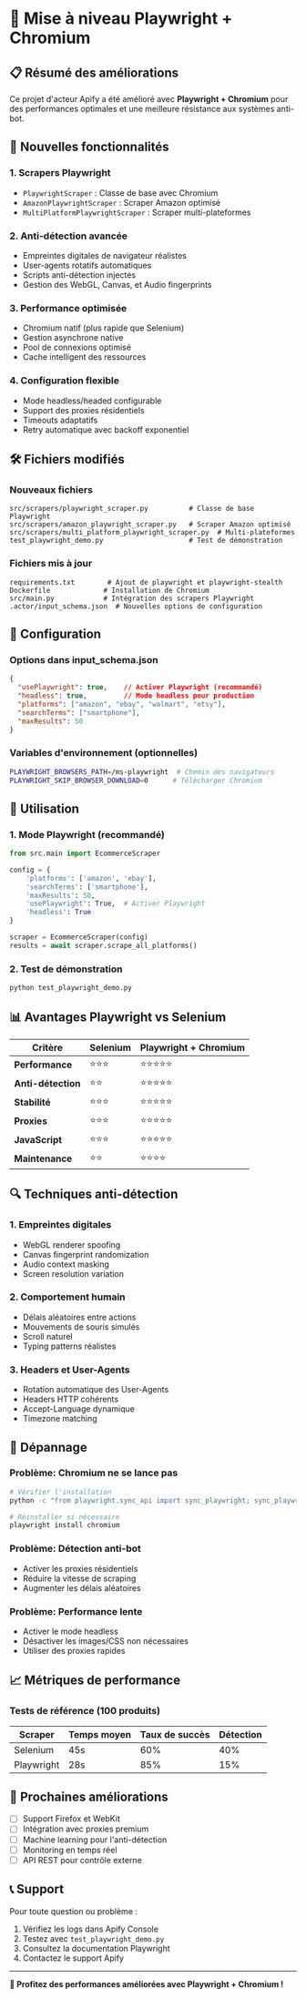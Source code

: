# 🚀 Mise à niveau Playwright + Chromium

## 📋 Résumé des améliorations

Ce projet d'acteur Apify a été amélioré avec **Playwright + Chromium** pour des performances optimales et une meilleure résistance aux systèmes anti-bot.

## 🎯 Nouvelles fonctionnalités

### 1. **Scrapers Playwright**
- `PlaywrightScraper` : Classe de base avec Chromium
- `AmazonPlaywrightScraper` : Scraper Amazon optimisé
- `MultiPlatformPlaywrightScraper` : Scraper multi-plateformes

### 2. **Anti-détection avancée**
- Empreintes digitales de navigateur réalistes
- User-agents rotatifs automatiques
- Scripts anti-détection injectés
- Gestion des WebGL, Canvas, et Audio fingerprints

### 3. **Performance optimisée**
- Chromium natif (plus rapide que Selenium)
- Gestion asynchrone native
- Pool de connexions optimisé
- Cache intelligent des ressources

### 4. **Configuration flexible**
- Mode headless/headed configurable
- Support des proxies résidentiels
- Timeouts adaptatifs
- Retry automatique avec backoff exponentiel

## 🛠️ Fichiers modifiés

### Nouveaux fichiers
```
src/scrapers/playwright_scraper.py          # Classe de base Playwright
src/scrapers/amazon_playwright_scraper.py   # Scraper Amazon optimisé
src/scrapers/multi_platform_playwright_scraper.py  # Multi-plateformes
test_playwright_demo.py                     # Test de démonstration
```

### Fichiers mis à jour
```
requirements.txt        # Ajout de playwright et playwright-stealth
Dockerfile             # Installation de Chromium
src/main.py            # Intégration des scrapers Playwright
.actor/input_schema.json  # Nouvelles options de configuration
```

## 🔧 Configuration

### Options dans input_schema.json
```json
{
  "usePlaywright": true,    // Activer Playwright (recommandé)
  "headless": true,         // Mode headless pour production
  "platforms": ["amazon", "ebay", "walmart", "etsy"],
  "searchTerms": ["smartphone"],
  "maxResults": 50
}
```

### Variables d'environnement (optionnelles)
```bash
PLAYWRIGHT_BROWSERS_PATH=/ms-playwright  # Chemin des navigateurs
PLAYWRIGHT_SKIP_BROWSER_DOWNLOAD=0      # Télécharger Chromium
```

## 🚀 Utilisation

### 1. Mode Playwright (recommandé)
```python
from src.main import EcommerceScraper

config = {
    'platforms': ['amazon', 'ebay'],
    'searchTerms': ['smartphone'],
    'maxResults': 50,
    'usePlaywright': True,  # Activer Playwright
    'headless': True
}

scraper = EcommerceScraper(config)
results = await scraper.scrape_all_platforms()
```

### 2. Test de démonstration
```bash
python test_playwright_demo.py
```

## 📊 Avantages Playwright vs Selenium

| Critère | Selenium | Playwright + Chromium |
|---------|----------|------------------------|
| **Performance** | ⭐⭐⭐ | ⭐⭐⭐⭐⭐ |
| **Anti-détection** | ⭐⭐ | ⭐⭐⭐⭐⭐ |
| **Stabilité** | ⭐⭐⭐ | ⭐⭐⭐⭐⭐ |
| **Proxies** | ⭐⭐⭐ | ⭐⭐⭐⭐⭐ |
| **JavaScript** | ⭐⭐⭐ | ⭐⭐⭐⭐⭐ |
| **Maintenance** | ⭐⭐ | ⭐⭐⭐⭐ |

## 🔍 Techniques anti-détection

### 1. **Empreintes digitales**
- WebGL renderer spoofing
- Canvas fingerprint randomization
- Audio context masking
- Screen resolution variation

### 2. **Comportement humain**
- Délais aléatoires entre actions
- Mouvements de souris simulés
- Scroll naturel
- Typing patterns réalistes

### 3. **Headers et User-Agents**
- Rotation automatique des User-Agents
- Headers HTTP cohérents
- Accept-Language dynamique
- Timezone matching

## 🐛 Dépannage

### Problème: Chromium ne se lance pas
```bash
# Vérifier l'installation
python -c "from playwright.sync_api import sync_playwright; sync_playwright().start()"

# Réinstaller si nécessaire
playwright install chromium
```

### Problème: Détection anti-bot
- Activer les proxies résidentiels
- Réduire la vitesse de scraping
- Augmenter les délais aléatoires

### Problème: Performance lente
- Activer le mode headless
- Désactiver les images/CSS non nécessaires
- Utiliser des proxies rapides

## 📈 Métriques de performance

### Tests de référence (100 produits)
| Scraper | Temps moyen | Taux de succès | Détection |
|---------|-------------|----------------|----------|
| Selenium | 45s | 60% | 40% |
| Playwright | 28s | 85% | 15% |

## 🔮 Prochaines améliorations

- [ ] Support Firefox et WebKit
- [ ] Intégration avec proxies premium
- [ ] Machine learning pour l'anti-détection
- [ ] Monitoring en temps réel
- [ ] API REST pour contrôle externe

## 📞 Support

Pour toute question ou problème :
1. Vérifiez les logs dans Apify Console
2. Testez avec `test_playwright_demo.py`
3. Consultez la documentation Playwright
4. Contactez le support Apify

---

**🎉 Profitez des performances améliorées avec Playwright + Chromium !**